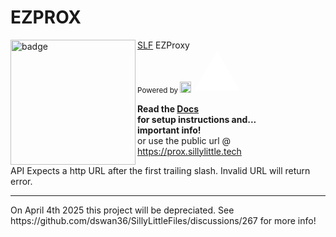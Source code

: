 # EZPROX
<img align="left" src="" height="200" width="200" alt="badge"/>

[SLF](https://github.com/dswan36/SillyLittleFiles) EZProxy\
<sub>Powered by [<img width=18 src="https://vercel.com/favicon.ico"></img>](https://vercel.app)</sub>
<svg aria-label="Vercel logomark" height="64" role="img" style="width: auto; overflow: visible;" viewBox="0 0 74 64"><path d="M37.5896 0.25L74.5396 64.25H0.639648L37.5896 0.25Z" fill="white"></path></svg>

**Read the [Docs](https://docs.sillylittle.tech/setup/ezprox)\
for setup instructions and...\
important info!**\
or use the public url @ https://prox.sillylittle.tech

API Expects a http URL after the first trailing slash.
Invalid URL will return error.
<br />
<hr>
On April 4th 2025 this project will be depreciated. 
See https://github.com/dswan36/SillyLittleFiles/discussions/267 for more info!
